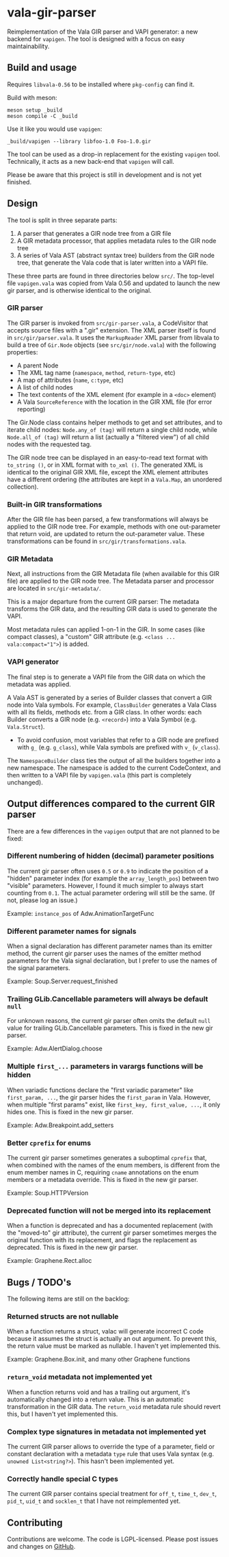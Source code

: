 # vala-gir-parser

Reimplementation of the Vala GIR parser and VAPI generator: a new backend for
`vapigen`. The tool is designed with a focus on easy maintainability.

## Build and usage

Requires `libvala-0.56` to be installed where `pkg-config` can find it.

Build with meson:

```
meson setup _build
meson compile -C _build
```

Use it like you would use `vapigen`:

```
_build/vapigen --library libfoo-1.0 Foo-1.0.gir
```

The tool can be used as a drop-in replacement for the existing `vapigen` tool.
Technically, it acts as a new back-end that `vapigen` will call.

Please be aware that this project is still in development and is not yet
finished.

## Design

The tool is split in three separate parts:

1. A parser that generates a GIR node tree from a GIR file
2. A GIR metadata processor, that applies metadata rules to the GIR node tree
3. A series of Vala AST (abstract syntax tree) builders from the GIR node tree,
   that generate the Vala code that is later written into a VAPI file.

These three parts are found in three directories below `src/`. The top-level
file `vapigen.vala` was copied from Vala 0.56 and updated to launch the new gir
parser, and is otherwise identical to the original.

### GIR parser

The GIR parser is invoked from `src/gir-parser.vala`, a CodeVisitor that
accepts source files with a ".gir" extension. The XML parser itself is found in
`src/gir/parser.vala`. It uses the `MarkupReader` XML parser from libvala to
build a tree of `Gir.Node` objects (see `src/gir/node.vala`) with the following
properties:

- A parent Node
- The XML tag name (`namespace`, `method`, `return-type`, etc)
- A map of attributes (`name`, `c:type`, etc)
- A list of child nodes
- The text contents of the XML element (for example in a `<doc>` element)
- A Vala `SourceReference` with the location in the GIR XML file (for error
  reporting)

The Gir.Node class contains helper methods to get and set attributes, and to
iterate child nodes: `Node.any_of (tag)` will return a single child node, while
`Node.all_of (tag)` will return a list (actually a "filtered view") of all
child nodes with the requested tag.

The GIR node tree can be displayed in an easy-to-read text format with
`to_string ()`, or in XML format with `to_xml ()`. The generated XML is
identical to the original GIR XML file, except the XML element attributes have
a different ordering (the attributes are kept in a `Vala.Map`, an unordered
collection).

### Built-in GIR transformations

After the GIR file has been parsed, a few transformations will always be
applied to the GIR node tree. For example, methods with one out-parameter that
return void, are updated to return the out-parameter value. These
transformations can be found in `src/gir/transformations.vala`.

### GIR Metadata

Next, all instructions from the GIR Metadata file (when available for this GIR
file) are applied to the GIR node tree. The Metadata parser and processor are
located in `src/gir-metadata/`.

This is a major departure from the current GIR parser: The metadata transforms
the GIR data, and the resulting GIR data is used to generate the VAPI.

Most metadata rules can applied 1-on-1 in the GIR. In some cases (like compact
classes), a "custom" GIR attribute (e.g. `<class ... vala:compact="1">`) is
added.

### VAPI generator

The final step is to generate a VAPI file from the GIR data on which the
metadata was applied.

A Vala AST is generated by a series of Builder classes that convert a GIR node
into Vala symbols. For example, `ClassBuilder` generates a Vala Class with all
its fields, methods etc. from a GIR class. In other words: each Builder
converts a GIR node (e.g. `<record>`) into a Vala Symbol (e.g. `Vala.Struct`).

* To avoid confusion, most variables that refer to a GIR node are prefixed with
  `g_` (e.g. `g_class`), while Vala symbols are prefixed with `v_` (`v_class`).

The `NamespaceBuilder` class ties the output of all the builders together into
a new namespace. The namespace is added to the current CodeContext, and then
written to a VAPI file by `vapigen.vala` (this part is completely unchanged).

## Output differences compared to the current GIR parser

There are a few differences in the `vapigen` output that are not planned to be
fixed:

### Different numbering of hidden (decimal) parameter positions
The current gir parser often uses `0.5` or `0.9` to indicate the position of a
"hidden" parameter index (for example the `array_length_pos`) between two
"visible" parameters. However, I found it much simpler to always start counting
from `0.1`. The actual parameter ordering will still be the same. (If not,
please log an issue.)

Example: `instance_pos` of Adw.AnimationTargetFunc

### Different parameter names for signals

When a signal declaration has different parameter names than its emitter
method, the current gir parser uses the names of the emitter method parameters
for the Vala signal declaration, but I prefer to use the names of the signal
parameters.

Example: Soup.Server.request_finished

### Trailing GLib.Cancellable parameters will always be default `null`
For unknown reasons, the current gir parser often omits the default `null`
value for trailing GLib.Cancellable parameters.  This is fixed in the new gir
parser.

Example: Adw.AlertDialog.choose

### Multiple `first_...` parameters in varargs functions will be hidden
When variadic functions declare the "first variadic parameter" like
`first_param, ...`, the gir parser hides the `first_param` in Vala. However,
when multiple "first params" exist, like `first_key, first_value, ...`, it only
hides one. This is fixed in the new gir parser.

Example: Adw.Breakpoint.add_setters

### Better `cprefix` for enums
The current gir parser sometimes generates a suboptimal `cprefix` that, when
combined with the names of the enum members, is different from the enum member
names in C, requiring `cname` annotations on the enum members or a metadata
override. This is fixed in the new gir parser.

Example: Soup.HTTPVersion

### Deprecated function will not be merged into its replacement
When a function is deprecated and has a documented replacement (with the
"moved-to" gir attribute), the current gir parser sometimes merges the original
function with its replacement, and flags the replacement as deprecated. This is
fixed in the new gir parser.

Example: Graphene.Rect.alloc

## Bugs / TODO's

The following items are still on the backlog:

### Returned structs are not nullable
When a function returns a struct, valac will generate incorrect C code because
it assumes the struct is actually an out argument. To prevent this, the return
value must be marked as nullable. I haven't yet implemented this.

Example: Graphene.Box.init, and many other Graphene functions

### `return_void` metadata not implemented yet
When a function returns void and has a trailing out argument, it's
automatically changed into a return value. This is an automatic transformation
in the GIR data. The `return_void` metadata rule should revert this, but I
haven't yet implemented this.

### Complex type signatures in metadata not implemented yet
The current GIR parser allows to override the type of a parameter, field or
constant declaration with a metadata `type` rule that uses Vala syntax (e.g.
`unowned List<string?>`). This hasn't been implemented yet.

### Correctly handle special C types
The current GIR parser contains special treatment for `off_t`, `time_t`,
`dev_t`, `pid_t`, `uid_t` and `socklen_t` that I have not reimplemented yet.

## Contributing

Contributions are welcome. The code is LGPL-licensed. Please post issues and
changes on [GitHub](https://github.com/jwharm/vala-gir-parser/).
